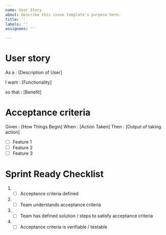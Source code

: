 ```yaml
---
name: User Story
about: Describe this issue template's purpose here.
title: ''
labels: ''
assignees: ''

---
```


# User story

As a : [Description of User]

I want : [Functionality]

so that : [Benefit]

# Acceptance criteria

Given : [How Things Begin]
When : [Action Taken]
Then : [Output of taking action]
- [ ] Feature 1
- [ ] Feature 2
- [ ] Feature 3

# Sprint Ready Checklist

 1. - [ ] Acceptance criteria defined
 2. - [ ] Team understands acceptance criteria
 3. - [ ] Team has defined solution / steps to satisfy acceptance criteria
 4. - [ ]  Acceptance criteria is verifiable / testable
